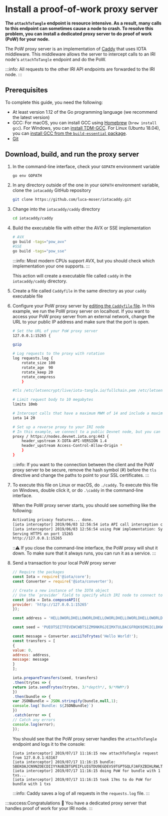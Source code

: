 # Install a proof-of-work proxy server

**The `attachToTangle` endpoint is resource intensive. As a result, many calls to this endpoint can sometimes cause a node to crash. To resolve this problem, you can install a dedicated proxy server to do proof of work (PoW) for your node.**

The PoW proxy server is an implementation of [Caddy](https://caddyserver.com/) that uses IOTA middleware. This middleware allows the server to intercept calls to an IRI node's `attachToTangle` endpoint and do the PoW.

:::info:
All requests to the other IRI API endpoints are forwarded to the IRI node.
:::

## Prerequisites

To complete this guide, you need the following:

- At least version 1.12 of the Go programming language (we recommend the latest version)
- GCC: For macOS, you can install GCC using [Homebrew](https://brew.sh/) (`brew install gcc`). For Windows, you can [install TDM-GCC](http://tdm-gcc.tdragon.net/download). For Linux (Ubuntu 18.04), you can [install GCC from the `build-essential` package](https://linuxize.com/post/how-to-install-gcc-compiler-on-ubuntu-18-04/).
- [Git](https://git-scm.com/downloads)

## Download, build, and run the proxy server

1. In the command-line interface, check your `GOPATH` environment variable

    ```bash
    go env GOPATH
    ````

2. In any directory outside of the one in your `GOPATH` environment variable, clone the `iotacaddy` GitHub repository

    ```bash
    git clone https://github.com/luca-moser/iotacaddy.git
    ```

3. Change into the `iotacaddy/caddy` directory

    ```bash
    cd iotacaddy/caddy
    ```

4. Build the executable file with either the AVX or SSE implementation

    ```bash
    # AVX
    go build -tags="pow_avx"
    #SSE
    go build -tags="pow_sse"
    ```

    :::info:
    Most modern CPUs support AVX, but you should check which implementation your one supports.
    :::

    This action will create a executable file called `caddy` in the `iotacaddy/caddy` directory.

5. Create a file called `Caddyfile` in the same directory as your `caddy` executable file

6. Configure your PoW proxy server by [editing the `Caddyfile` file](https://caddyserver.com/tutorial/caddyfile). In this example, we run the PoW proxy server on localhost. If you want to access your PoW proxy server from an external network, change the URL to your public IP address and make sure that the port is open. 

    ```bash
    # Set the URL of your PoW proxy server
    127.0.0.1:15265 {

    gzip

    # Log requests to the proxy with rotation
    log requests.log {
        rotate_size 100
        rotate_age  90
        rotate_keep 20
        rotate_compress
        }

    #tls /etc/letsencrypt/live/iota-tangle.io/fullchain.pem /etc/letsencrypt/live/iota-tangle.io/privkey.pem

    # Limit request body to 10 megabytes
    limits 10mb

    # Intercept calls that have a maximum MWM of 14 and include a maximum of 20 transactions per call
    iota 14 20

    # Set up a reverse proxy to your IRI node
    # In this example, we connect to a public Devnet node, but you can also connect to your own node
    proxy / https://nodes.devnet.iota.org:443 {
        header_upstream X-IOTA-API-VERSION 1.4
        header_upstream Access-Control-Allow-Origin *
        }
    }
    ```

    :::info:
    If you want to the connection between the client and the PoW proxy server to be secure, remove the hash symbol (#) before the `tls` directive and change the paths to point to your SSL certificates.
    :::

7. To execute this file on Linux or macOS, do `./caddy`. To execute this file on Windows, double click it, or do `.\caddy` in the command-line interface.

    When the PoW proxy server starts, you should see something like the following:

    ```bash
    Activating privacy features... done.                                                                                             
    [iota interceptor] 2019/06/03 12:56:54 iota API call interception configured with max bundle txs limit of 20 and max MWM of 14   
    [iota interceptor] 2019/06/03 12:56:54 using PoW implementation: SyncAVX                                                                             
    Serving HTTPS on port 15265                                                                                                      
    http://127.0.0.1:15265
    ```

    :::warning:
    If you close the command-line interface, the PoW proxy will shut it down. To make sure that it always runs, you can run it as a service.
    :::

8. Send a transaction to your local PoW proxy server

    ```js
    // Require the packages
    const Iota = require('@iota/core');
    const Converter = require('@iota/converter');

    // Create a new instance of the IOTA object
    // Use the `provider` field to specify which IRI node to connect to
    const iota = Iota.composeAPI({
    provider: 'http://127.0.0.1:15265'
    });

    const address = 'HELLOWORLDHELLOWORLDHELLOWORLDHELLOWORLDHELLOWORLDHELLOWORLDHELLOWORLDHELLOWORLDD';

    const seed = 'PUEOTSEITFEVEWCWBTSIZM9NKRGJEIMXTULBACGFRQK9IMGICLBKW9TTEVSDQMGWKBXPVCBMMCXWMNPDX';

    const message = Converter.asciiToTrytes('Hello World!');
    const transfers = [
    {
    value: 0,
    address: address,
    message: message
    }
    ];

    iota.prepareTransfers(seed, transfers)
    .then(trytes => {
    return iota.sendTrytes(trytes, 3/*depth*/, 9/*MWM*/)
    })
    .then(bundle => {
    var JSONBundle = JSON.stringify(bundle,null,1);
    console.log(`Bundle: ${JSONBundle}`)
    })
    .catch(error => {
    // Catch any errors
    console.log(error);
    });
    ```

    You should see that the PoW proxy server handles the `attachToTangle` endpoint and logs it to the console:

    ```
    [iota interceptor] 2019/07/17 11:16:15 new attachToTangle request from 127.0.0.1:63167
    [iota interceptor] 2019/07/17 11:16:15 bundle: SBEKOAJCN9NZOECDIIYYAUBZBTGPEIFLUIGTDU9EGDEVS9TGPTGQLFJAFXZBIHLRWLTAZLALRXOFOPTXB
    [iota interceptor] 2019/07/17 11:16:15 doing PoW for bundle with 1 txs...
    [iota interceptor] 2019/07/17 11:16:15 took 17ms to do PoW for bundle with 1 txs
    ```

    :::info:
    Caddy saves a log of all requests in the `requests.log` file.
    :::

:::success:Congratulations :tada:
You have a dedicated proxy server that handles proof of work for your IRI node.
:::

